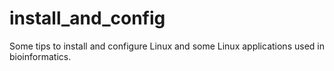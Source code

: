 install_and_config
==================

Some tips to install and configure Linux and some Linux applications used in bioinformatics.  
